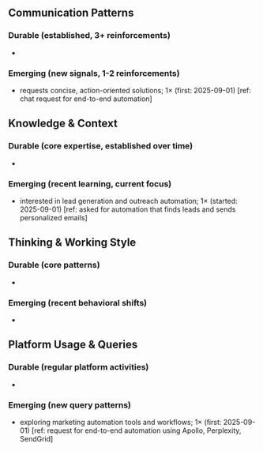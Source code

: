 ## Communication Patterns
### Durable (established, 3+ reinforcements)
- 

### Emerging (new signals, 1-2 reinforcements)
- requests concise, action-oriented solutions; 1× (first: 2025-09-01) [ref: chat request for end-to-end automation]

## Knowledge & Context
### Durable (core expertise, established over time)
- 

### Emerging (recent learning, current focus)
- interested in lead generation and outreach automation; 1× (started: 2025-09-01) [ref: asked for automation that finds leads and sends personalized emails]

## Thinking & Working Style
### Durable (core patterns)
- 

### Emerging (recent behavioral shifts)
- 

## Platform Usage & Queries
### Durable (regular platform activities)
- 

### Emerging (new query patterns)
- exploring marketing automation tools and workflows; 1× (first: 2025-09-01) [ref: request for end-to-end automation using Apollo, Perplexity, SendGrid]